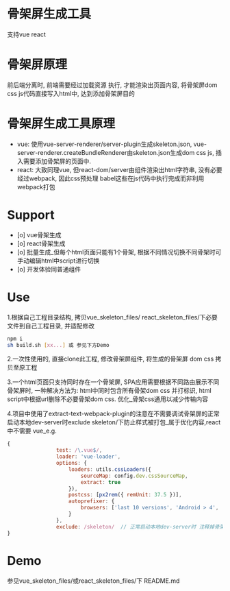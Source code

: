 # 骨架屏生成工具
支持vue react

# 骨架屏原理
前后端分离时, 前端需要经过加载资源 执行, 才能渲染出页面内容, 将骨架屏dom css js代码直接写入html中, 达到添加骨架屏目的
# 骨架屏生成工具原理
- vue: 使用vue-server-renderer/server-plugin生成skeleton.json, vue-server-renderer.createBundleRenderer由skeleton.json生成dom css js, 插入需要添加骨架屏的页面中.
- react: 大致同理vue, 但react-dom/server由组件渲染出html字符串, 没有必要经过webpack, 
因此css预处理 babel这些在js代码中执行完成而非利用webpack打包

# Support
- [o] vue骨架生成
- [o] react骨架生成
- [o] 批量生成_但每个html页面只能有1个骨架, 根据不同情况切换不同骨架时可手动编辑html中script进行切换
- [o] 开发体验同普通组件

# Use
1.根据自己工程目录结构, 拷贝vue_skeleton_files/ react_skeleton_files/下必要文件到自己工程目录, 并适配修改
```bash
npm i
sh build.sh [xx...] 或 参见下方Demo
```

2.一次性使用的, 直接clone此工程, 修改骨架屏组件, 将生成的骨架屏 dom css 拷贝至原工程

3.一个html页面只支持同时存在一个骨架屏, SPA应用需要根据不同路由展示不同骨架屏时, 一种解决方法为:
html中同时包含所有骨架dom css 并打标识, html script中根据url删除不必要骨架dom css. 优化_骨架css通用以减少传输内容

4.项目中使用了extract-text-webpack-plugin的注意在不需要调试骨架屏的正常启动本地dev-server时exclude skeleton/下防止样式被打包_属于优化内容,react中不需要
vue_e.g.
```javascript
{
                test: /\.vue$/,
                loader: 'vue-loader',
                options: {
                    loaders: utils.cssLoaders({
                        sourceMap: config.dev.cssSourceMap,
                        extract: true
                    }),
                    postcss: [px2rem({ remUnit: 37.5 })],
                    autoprefixer: {
                        browsers: ['last 10 versions', 'Android > 4', 'iOS > 6', 'Safari > 6']
                    }
                },
                exclude: /skeleton/  // 正常启动本地dev-server时 注释掉骨架屏组件引用后新增此行, 开发调试骨架屏时注释本行
}

```

# Demo
参见vue_skeleton_files/或react_skeleton_files/下 README.md





